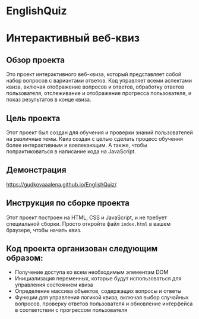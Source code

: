# EnglishQuiz
# Интерактивный веб-квиз

## Обзор проекта

Это проект интерактивного веб-квиза, который представляет собой набор вопросов с вариантами ответов. Код управляет всеми аспектами квиза, включая отображение вопросов и ответов, обработку ответов пользователя, отслеживание и отображение прогресса пользователя, и показ результатов в конце квиза.

## Цель проекта

Этот проект был создан для обучения и проверки знаний пользователей на различные темы. Квиз создан с целью сделать процесс обучения более интерактивным и вовлекающим.
А также, чтобы попрактиковаться в написание кода на JavaScript.

## Демонстрация

https://gudkovaaalena.github.io/EnglishQuiz/

## Инструкция по сборке проекта

Этот проект построен на HTML, CSS и JavaScript, и не требует специальной сборки. Просто откройте файл `index.html` в вашем браузере, чтобы начать квиз. 

## Код проекта организован следующим образом:

- Получение доступа ко всем необходимым элементам DOM
- Инициализация переменных, которые будут использоваться для управления состоянием квиза
- Определение массива объектов, содержащих вопросы и ответы
- Функции для управления логикой квиза, включая выбор случайных вопросов, проверку ответов пользователя и обновление интерфейса в соответствии с прогрессом пользователя

